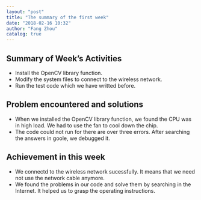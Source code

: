 ```yaml
---
layout: "post"
title: "The summary of the first week"
date: "2018-02-16 10:32"
author: "Fang Zhou"
catalog: true
---
```

## Summary of Week’s Activities

-	Install the OpenCV library function.
- Modify the system files to connect to the wireless network.
- Run the test code which we have writted before.

## Problem encountered and solutions

- When we installed the OpenCV library function, we found the CPU was in high load. We had to use the fan to cool down the chip.
- The code could not run for there are over three errors. After searching the answers in goole, we debugged it.

## Achievement in this week

- We connectd to the wireless network sucessfully. It means that we need not use the network cable anymore.
- We found the problems in our code and solve them by searching in the Internet. It helped us to grasp the operating instructions.
